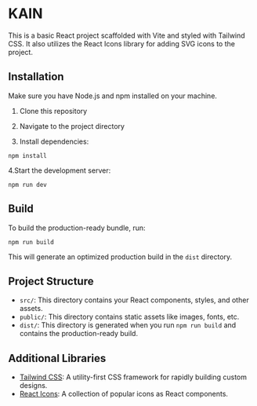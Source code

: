 # KAIN

This is a basic React project scaffolded with Vite and styled with Tailwind CSS. It also utilizes the React Icons library for adding SVG icons to the project.

## Installation

Make sure you have Node.js and npm installed on your machine.

1. Clone this repository

2. Navigate to the project directory

3. Install dependencies:

```
npm install
```
4.Start the development server:

```
npm run dev
```

## Build

To build the production-ready bundle, run:
```
npm run build
```


This will generate an optimized production build in the `dist` directory.

## Project Structure

- `src/`: This directory contains your React components, styles, and other assets.
- `public/`: This directory contains static assets like images, fonts, etc.
- `dist/`: This directory is generated when you run `npm run build` and contains the production-ready build.

## Additional Libraries

- [Tailwind CSS](https://tailwindcss.com/): A utility-first CSS framework for rapidly building custom designs.
- [React Icons](https://react-icons.github.io/react-icons/): A collection of popular icons as React components.
